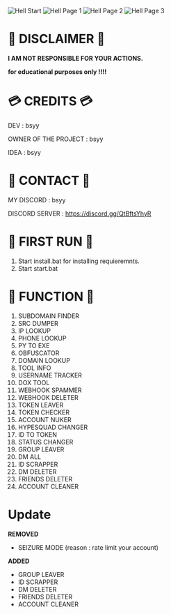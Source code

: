 ![Hell Start](https://github.com/user-attachments/assets/edb5a136-63ba-4767-a3b6-187671761ec0)
![Hell Page 1](https://github.com/user-attachments/assets/39f587a0-65d9-4c97-99c0-9cd388bd928a)
![Hell Page 2](https://github.com/user-attachments/assets/b731647b-396d-4e34-8606-4cb1589e60bf)
![Hell Page 3](https://github.com/user-attachments/assets/37c91ea7-a1de-46d4-b27e-7ba1263e8d44)
# 🚨 DISCLAIMER 🚨

**I AM NOT RESPONSIBLE FOR YOUR ACTIONS.**

**for educational purposes only !!!!**



# 💳  CREDITS 💳

DEV                  : bsyy

OWNER OF THE PROJECT : bsyy

IDEA                 : bsyy


# 📱 CONTACT 📱

MY DISCORD : bsyy

DISCORD SERVER : https://discord.gg/QtBftsYhyR


# 🥇 FIRST RUN 🥇

1. Start install.bat for installing  requieremnts.
2. Start start.bat 




# 📖 FUNCTION 📖

1. SUBDOMAIN FINDER
2. SRC DUMPER
3. IP LOOKUP
4. PHONE LOOKUP
5. PY TO EXE
6. OBFUSCATOR
7. DOMAIN LOOKUP
8. TOOL INFO
9. USERNAME TRACKER
10. DOX TOOL
11. WEBHOOK SPAMMER
12. WEBHOOK DELETER
13. TOKEN LEAVER
14. TOKEN CHECKER
15. ACCOUNT NUKER
16. HYPESQUAD CHANGER
17. ID TO TOKEN
18. STATUS CHANGER
19. GROUP LEAVER
20. DM ALL
21. ID SCRAPPER
22. DM DELETER
23. FRIENDS DELETER
24. ACCOUNT CLEANER




# Update


**REMOVED**

- SEIZURE MODE (reason : rate limit your account)


**ADDED**

- GROUP LEAVER
- ID SCRAPPER
- DM DELETER
- FRIENDS DELETER
- ACCOUNT CLEANER


